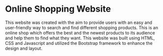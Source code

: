 # Online Shopping Website
This website was created with the aim to provide users with an easy and user-friendly way to search and find different shopping products. This is an online shop which offers the best and the newest products to its audience and help them to find what they want. This website was built using HTML, CSS and Javascript and utilized the Bootstrap framework to enhance the design and layout. 
